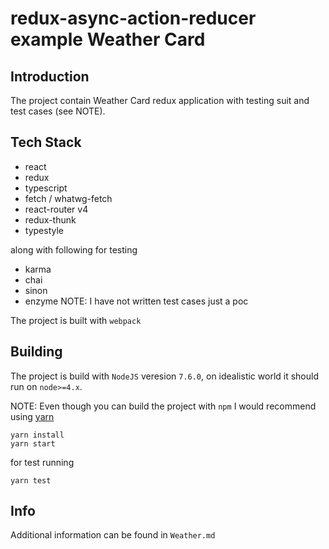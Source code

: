 # redux-async-action-reducer example Weather Card

## Introduction
The project contain Weather Card redux application with testing suit and test cases (see NOTE).

## Tech Stack
* react
* redux
* typescript
* fetch / whatwg-fetch
* react-router v4
* redux-thunk
* typestyle

along with following for testing 
* karma
* chai
* sinon
* enzyme
NOTE: I have not written test cases just a poc

The project is built with `webpack`

## Building
The project is build with `NodeJS` veresion `7.6.0`, on idealistic world it should run on `node>=4.x`.

NOTE: Even though you can build the project with `npm` I would recommend using [yarn](http://blog.jishnu.me/2017/03/08/The-Beauty-Of-The-Yarn/)

```
yarn install
yarn start
```
for  test running
```
yarn test
```

## Info
Additional information can be found in `Weather.md`
